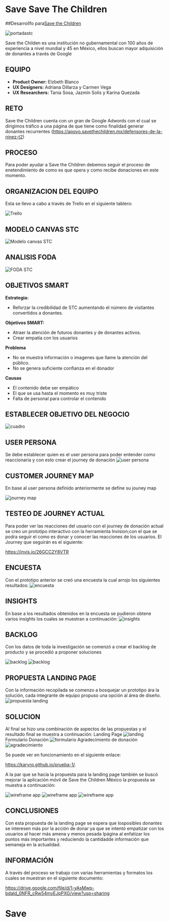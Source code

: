 # Save Save The Children

##Desarrollfo para[Save the Children](https://www.savethechildren.mx)

![portadastc](https://user-images.githubusercontent.com/32855378/38586822-efa44de0-3ce4-11e8-83fd-59e12958e6d7.png)

Save the Childen es una institución no gubernamental con 100 años de experiencia a nivel mundial y 45 en México, ellos buscan mayor adquisición de donantes a través de Google

## EQUIPO

* **Product Owner:** Elzbeth Blanco
* **UX Designers:** Adriana Dillarza y Carmen Vega
* **UX Researchers:** Tania Sosa, Jazmín Solis y Karina Quezada


## RETO

Save the Children cuenta con un gran de Google Adwords con el cual se
dirigimos tráfico a una página de que tiene como finalidad generar donantes
recurrentes (https://apoyo.savethechildren.mx/defensores-de-la-ninez-t2)

## PROCESO

Para poder ayudar a Save the Children debemos seguir el proceso de enetendimiento de como es que opera y como recibe donaciones en este momento.

## ORGANIZACION DEL EQUIPO

Esta se llevo a cabo a través de Trello en el siguiente tablero:

![Trello](assets/images/trello.png)


## MODELO CANVAS STC

![Modelo canvas STC](assets/images/canvas.jpg)

## ANALISIS FODA

![FODA STC](assets/images/FODA.png)

## OBJETIVOS SMART

**Estrategia:** 
* Reforzar la credibilidad de STC aumentando el número de visitantes convertidos a donantes.

**Objetivos SMART:**
* Atraer la atención de futuros donantes y de donantes activos.
* Crear empatía con los usuarios

**Problema** 

* No se muestra información o imagenes que llame la atención del público.
* No se genera suficiente confianza en el donador


**Causas**
* El contenido debe ser empático
* El que se usa hasta el momento es muy triste
* Falta de personal para controlar el contenido

## ESTABLECER OBJETIVO DEL NEGOCIO

![cuadro](assets/images/cuadro.png)

## USER PERSONA

Se debe establecer quien es el user persona para poder entender como reaccionaría y con esto crear el journey de donación
![user persona](assets/images/user.png)

## CUSTOMER JOURNEY MAP

En base al user persona definido anteriormente se define su jouney map

![journey map](assets/images/journey.png)

## TESTEO DE JOURNEY ACTUAL

Para poder ver las reacciones del usuario con el journey de donación actual se creo un prototipo interactivo con la herramienta Invision;con el que se podra seguir el como es donar y conocer las reacciones de los usuarios. El Journey que seguirán es el siguiente:

https://invis.io/26GCC2Y8VTR

## ENCUESTA

Con el prototipo anterior se creó una encuesta la cual arrojo los siguientes resultados:
![encuesta](assets/images/encuesta.png)

## INSIGHTS

En base a los resultados obtenidos en la encuesta se pudieron obtene varios insights los cuales se muestran a continuación:
![insights](assets/images/insights.png)

## BACKLOG

Con los datos de toda la investigación se comenzó a crear el backlog de producto y se procedió a proponer soluciones

![backlog](assets/images/backlog1.png)
![backlog](assets/images/backlog2.png)

## PROPUESTA LANDING PAGE

Con la información recopilada se comenzo a bosquejar un prototipo ára la solución, cada integrante de equipo propuso una opción al área de diseño.
![propuesta landing](assets/images/propuesta.png)

## SOLUCION

Al final se hizo una combinación de aspectos de las propuestas y el resultado final se muestra a continuación:
Landing Page
![landing](assets/images/landing.png)
Formulario Donación
![formulario](assets/images/form.png)
Agradecimiento de donación
![agradecimiento](assets/images/gracias.png)

Se puede ver en funcionamiento en el siguiente enlace:

https://karyrq.github.io/prueba-1/.

A la par que se hacía la propuesta para la landing page también se buscó mejorar la aplicación móvil de Save the Children México la propuesta se muestra a continuación:

![wireframe app](assets/images/w1.png)
![wireframe app](assets/images/w2.png)
![wireframe app](assets/images/w3.png)

## CONCLUSIONES

Con esta propuesta de la landing page se espera que losposibles donantes se interesen más por la acción de donar ya que se intentó empatizar con los usuarios al hacer más amena y menos pesada lpágina al enfatizar los puntos más importantes y reduciendo la cantidadde información que semaneja en la actualidad.

## INFORMACIÓN

A través del proceso se trabajo con varias herramientas y formatos los cuales se muestran en el siguiente documento:

https://drive.google.com/file/d/1-yAsMwp-bdald_0NFR_cRw54myEJpPXG/view?usp=sharing

# Save 

